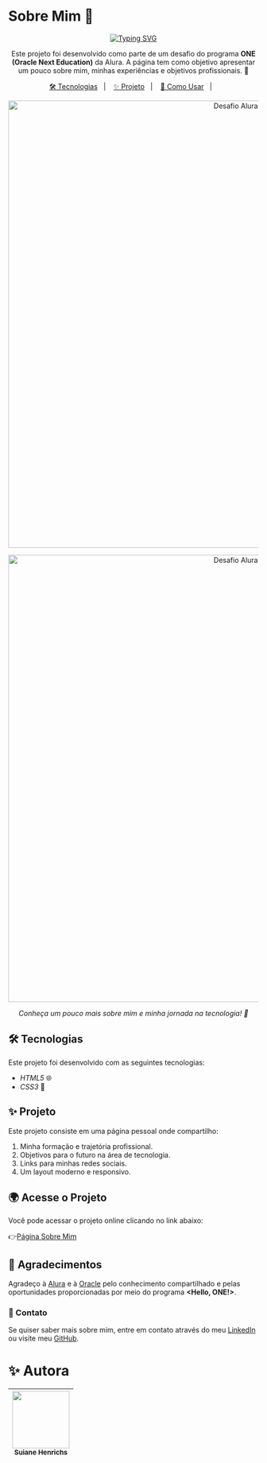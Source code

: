# Sobre Mim 💜

<div align="center">
  <a href="https://git.io/typing-svg">
    <img src="https://readme-typing-svg.demolab.com?font=Fira+Code&pause=1000&color=AD50C0&center=true&vCenter=true&repeat=true&width=435&lines=Minha+p%C3%A1gina+pessoal+%E2%9C%A8" alt="Typing SVG" />
  </a>
</div>

<p align="center">
  Este projeto foi desenvolvido como parte de um desafio do programa <strong>ONE (Oracle Next Education)</strong> da Alura. A página tem como objetivo apresentar um pouco sobre mim, minhas experiências e objetivos profissionais. 🌟
</p>

<p align="center">
  <a href="#-tecnologias">🛠 Tecnologias</a>&nbsp;&nbsp;&nbsp;|&nbsp;&nbsp;&nbsp;
  <a href="#-projeto">✨ Projeto</a>&nbsp;&nbsp;&nbsp;|&nbsp;&nbsp;&nbsp;
  <a href="#-Agradecimentos">💜 Como Usar</a>&nbsp;&nbsp;&nbsp;|&nbsp;&nbsp;&nbsp;
</p>

<p align="center">
  <img src="https://imgur.com/5IbFR9c.png" alt="Desafio Alura" width="900">
</p>


<p align="center">
  <img src="https://github.com/SuianeHenrichs1/sobre-mim/blob/main/assets/alura-challeng.gif" alt="Desafio Alura" width="900">
</p>

<p align="center">
  <i>Conheça um pouco mais sobre mim e minha jornada na tecnologia! 🚀</i>
</p>



## 🛠 Tecnologias

Este projeto foi desenvolvido com as seguintes tecnologias:

- *HTML5* 🌐
- *CSS3* 🎨



## ✨ Projeto

Este projeto consiste em uma página pessoal onde compartilho:
1. Minha formação e trajetória profissional.
2. Objetivos para o futuro na área de tecnologia.
3. Links para minhas redes sociais.
4. Um layout moderno e responsivo.



## 🌍 Acesse o Projeto

Você pode acessar o projeto online clicando no link abaixo:

👉[Página Sobre Mim](https://suianehenrichs1.github.io/Portifolio-alura/)



## 💜 Agradecimentos

Agradeço à [Alura](https://github.com/alura-cursos) e à [Oracle](https://github.com/oracle) pelo conhecimento compartilhado e pelas oportunidades proporcionadas por meio do programa **<Hello, ONE!>**.



### 📩 Contato

Se quiser saber mais sobre mim, entre em contato através do meu [LinkedIn](https://www.linkedin.com/in/suianehenrichs/) ou visite meu [GitHub](https://github.com/SuianeHenrichs1).

# ✨ Autora

| [<img loading="lazy" src="https://github.com/SuianeHenrichs1.png" width=115><br><sub>Suiane Henrichs</sub>](https://github.com/SuianeHenrichs1) |
| :---: |

